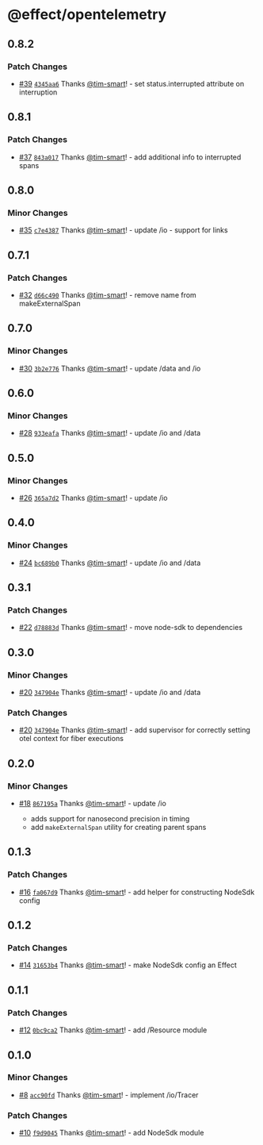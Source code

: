 # @effect/opentelemetry

## 0.8.2

### Patch Changes

- [#39](https://github.com/Effect-TS/opentelemetry/pull/39) [`4345aa6`](https://github.com/Effect-TS/opentelemetry/commit/4345aa606b82d0690859359fb47074d365b4a729) Thanks [@tim-smart](https://github.com/tim-smart)! - set status.interrupted attribute on interruption

## 0.8.1

### Patch Changes

- [#37](https://github.com/Effect-TS/opentelemetry/pull/37) [`843a017`](https://github.com/Effect-TS/opentelemetry/commit/843a017515fc0546f60a742a9b8ab860edbeac22) Thanks [@tim-smart](https://github.com/tim-smart)! - add additional info to interrupted spans

## 0.8.0

### Minor Changes

- [#35](https://github.com/Effect-TS/opentelemetry/pull/35) [`c7e4387`](https://github.com/Effect-TS/opentelemetry/commit/c7e438784bb3396e529ccd4bb751aa48e579ba2c) Thanks [@tim-smart](https://github.com/tim-smart)! - update /io - support for links

## 0.7.1

### Patch Changes

- [#32](https://github.com/Effect-TS/opentelemetry/pull/32) [`d66c490`](https://github.com/Effect-TS/opentelemetry/commit/d66c4906a78606549bcbbc852cd36a6626473a10) Thanks [@tim-smart](https://github.com/tim-smart)! - remove name from makeExternalSpan

## 0.7.0

### Minor Changes

- [#30](https://github.com/Effect-TS/opentelemetry/pull/30) [`3b2e776`](https://github.com/Effect-TS/opentelemetry/commit/3b2e77600709e2dbc0a7bca158c1604d7b027427) Thanks [@tim-smart](https://github.com/tim-smart)! - update /data and /io

## 0.6.0

### Minor Changes

- [#28](https://github.com/Effect-TS/opentelemetry/pull/28) [`933eafa`](https://github.com/Effect-TS/opentelemetry/commit/933eafa22317e6f946ef0bab66ab5426092b9bf1) Thanks [@tim-smart](https://github.com/tim-smart)! - update /io and /data

## 0.5.0

### Minor Changes

- [#26](https://github.com/Effect-TS/opentelemetry/pull/26) [`365a7d2`](https://github.com/Effect-TS/opentelemetry/commit/365a7d2c85180f3491b433aa617ee213ccc1e855) Thanks [@tim-smart](https://github.com/tim-smart)! - update /io

## 0.4.0

### Minor Changes

- [#24](https://github.com/Effect-TS/opentelemetry/pull/24) [`bc689b0`](https://github.com/Effect-TS/opentelemetry/commit/bc689b06680700d6025556e2cefec9213002dc17) Thanks [@tim-smart](https://github.com/tim-smart)! - update /io and /data

## 0.3.1

### Patch Changes

- [#22](https://github.com/Effect-TS/opentelemetry/pull/22) [`d78883d`](https://github.com/Effect-TS/opentelemetry/commit/d78883d12471150a626698e9432a100abf730e97) Thanks [@tim-smart](https://github.com/tim-smart)! - move node-sdk to dependencies

## 0.3.0

### Minor Changes

- [#20](https://github.com/Effect-TS/opentelemetry/pull/20) [`347904e`](https://github.com/Effect-TS/opentelemetry/commit/347904e5330b0c1ce1d809dbb4aeea1fd22f4231) Thanks [@tim-smart](https://github.com/tim-smart)! - update /io and /data

### Patch Changes

- [#20](https://github.com/Effect-TS/opentelemetry/pull/20) [`347904e`](https://github.com/Effect-TS/opentelemetry/commit/347904e5330b0c1ce1d809dbb4aeea1fd22f4231) Thanks [@tim-smart](https://github.com/tim-smart)! - add supervisor for correctly setting otel context for fiber executions

## 0.2.0

### Minor Changes

- [#18](https://github.com/Effect-TS/opentelemetry/pull/18) [`867195a`](https://github.com/Effect-TS/opentelemetry/commit/867195a3622d2678e684bc84959bbe7e3ada9c3c) Thanks [@tim-smart](https://github.com/tim-smart)! - update /io

  - adds support for nanosecond precision in timing
  - add `makeExternalSpan` utility for creating parent spans

## 0.1.3

### Patch Changes

- [#16](https://github.com/Effect-TS/opentelemetry/pull/16) [`fa067d9`](https://github.com/Effect-TS/opentelemetry/commit/fa067d9cfa173a18e00dc9d9d19048af26c09ef3) Thanks [@tim-smart](https://github.com/tim-smart)! - add helper for constructing NodeSdk config

## 0.1.2

### Patch Changes

- [#14](https://github.com/Effect-TS/opentelemetry/pull/14) [`31653b4`](https://github.com/Effect-TS/opentelemetry/commit/31653b4ba6daa91bb74fd0b8b2a42b60e4b2c25e) Thanks [@tim-smart](https://github.com/tim-smart)! - make NodeSdk config an Effect

## 0.1.1

### Patch Changes

- [#12](https://github.com/Effect-TS/opentelemetry/pull/12) [`0bc9ca2`](https://github.com/Effect-TS/opentelemetry/commit/0bc9ca2cccf252608a1a91a13554e901d345e5e1) Thanks [@tim-smart](https://github.com/tim-smart)! - add /Resource module

## 0.1.0

### Minor Changes

- [#8](https://github.com/Effect-TS/opentelemetry/pull/8) [`acc90fd`](https://github.com/Effect-TS/opentelemetry/commit/acc90fd41175a99bbe148c97518a4e312c72b92a) Thanks [@tim-smart](https://github.com/tim-smart)! - implement /io/Tracer

### Patch Changes

- [#10](https://github.com/Effect-TS/opentelemetry/pull/10) [`f9d9045`](https://github.com/Effect-TS/opentelemetry/commit/f9d90459ba47a30edbf56edc33d024bd73f335f1) Thanks [@tim-smart](https://github.com/tim-smart)! - add NodeSdk module
